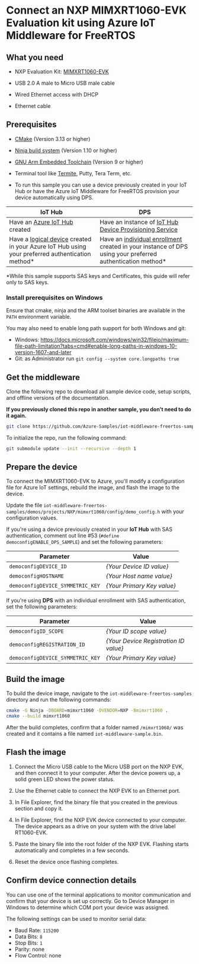 # Connect an NXP MIMXRT1060-EVK Evaluation kit using Azure IoT Middleware for FreeRTOS

## What you need

* NXP Evaluation Kit: [MIMXRT1060-EVK](https://www.nxp.com/design/development-boards/i-mx-evaluation-and-development-boards/mimxrt1060-evk-i-mx-rt1060-evaluation-kit:MIMXRT1060-EVK)

* USB 2.0 A male to Micro USB male cable

* Wired Ethernet access with DHCP

* Ethernet cable

## Prerequisites

* [CMake](https://cmake.org/download/) (Version 3.13 or higher)

* [Ninja build system](https://github.com/ninja-build/ninja/releases) (Version 1.10 or higher)

- [GNU Arm Embedded Toolchain](https://developer.arm.com/tools-and-software/open-source-software/developer-tools/gnu-toolchain/gnu-rm/downloads) (Version 9 or higher)
* Terminal tool like [Termite](https://www.compuphase.com/software_termite.htm), Putty, Tera Term, etc.

* To run this sample you can use a device previously created in your IoT Hub or have the Azure IoT Middleware for FreeRTOS provision your device automatically using DPS.

IoT Hub | DPS 
---------|----------
Have an [Azure IoT Hub](https://docs.microsoft.com/azure/iot-hub/iot-hub-create-through-portal) created | Have an instance of [IoT Hub Device Provisioning Service](https://docs.microsoft.com/en-us/azure/iot-dps/quick-setup-auto-provision#create-a-new-iot-hub-device-provisioning-service)
Have a [logical device](https://docs.microsoft.com/azure/iot-hub/iot-hub-create-through-portal#register-a-new-device-in-the-iot-hub) created in your Azure IoT Hub using your preferred authentication method* | Have an [individual enrollment](https://docs.microsoft.com/en-us/azure/iot-dps/how-to-manage-enrollments#create-a-device-enrollment) created in your instance of DPS using your preferred authentication method*

*While this sample supports SAS keys and Certificates, this guide will refer only to SAS keys. 

### Install prerequisites on Windows

Ensure that cmake, ninja and the ARM toolset binaries are available in the `PATH` environment variable.

You may also need to enable long path support for both Windows and git:
* Windows: <https://docs.microsoft.com/windows/win32/fileio/maximum-file-path-limitation?tabs=cmd#enable-long-paths-in-windows-10-version-1607-and-later>
* Git: as Administrator run `git config --system core.longpaths true`

## Get the middleware

Clone the following repo to download all sample device code, setup scripts, and offline versions of the documentation. 

**If you previously cloned this repo in another sample, you don't need to do it again.**

```bash
git clone https://github.com/Azure-Samples/iot-middleware-freertos-samples.git
```

To initialize the repo, run the following command:

```bash
git submodule update --init --recursive --depth 1
```

## Prepare the device
To connect the MIMXRT1060-EVK to Azure, you'll modify a configuration file for Azure IoT settings, rebuild the image, and flash the image to the device.

Update the file `iot-middleware-freertos-samples/demos/projects/NXP/mimxrt1060/config/demo_config.h` with your configuration values.

If you're using a device previously created in your **IoT Hub** with SAS authentication, comment out line #53 (`#define democonfigENABLE_DPS_SAMPLE`) and set the following parameters:

Parameter | Value 
---------|----------
 `democonfigDEVICE_ID` | _{Your Device ID value}_
 `democonfigHOSTNAME` | _{Your Host name value}_ 
 `democonfigDEVICE_SYMMETRIC_KEY` | _{Your Primary Key value}_ 

If you're using **DPS** with an individual enrollment with SAS authentication, set the following parameters:

Parameter | Value 
---------|----------
 `democonfigID_SCOPE` | _{Your ID scope value}_
 `democonfigREGISTRATION_ID` | _{Your Device Registration ID value}_ 
 `democonfigDEVICE_SYMMETRIC_KEY` | _{Your Primary Key value}_ 

## Build the image

To build the device image, navigate to the `iot-middleware-freertos-samples` directory and run the following commands:

  ```bash
  cmake -G Ninja -DBOARD=mimxrt1060 -DVENDOR=NXP -Bmimxrt1060 .
  cmake --build mimxrt1060
  ```

After the build completes, confirm that a folder named `/mimxrt1060/` was created and it contains a file named `iot-middleware-sample.bin`. 

## Flash the image

1. Connect the Micro USB cable to the Micro USB port on the NXP EVK, and then connect it to your computer. After the device powers up, a solid green LED shows the power status.

1. Use the Ethernet cable to connect the NXP EVK to an Ethernet port.

2. In File Explorer, find the binary file that you created in the previous section and copy it.

3. In File Explorer, find the NXP EVK device connected to your computer. The device appears as a drive on your system with the drive label RT1060-EVK.

4. Paste the binary file into the root folder of the NXP EVK. Flashing starts automatically and completes in a few seconds.

1. Reset the device once flashing completes.

## Confirm device connection details

You can use one of the terminal applications to monitor communication and confirm that your device is set up correctly. Go to Device Manager in Windows to determine which COM port your device was assigned.

The following settings can be used to monitor serial data:

- Baud Rate: `115200`
- Data Bits: `8`
- Stop Bits: `1`
- Parity: none
- Flow Control: none
